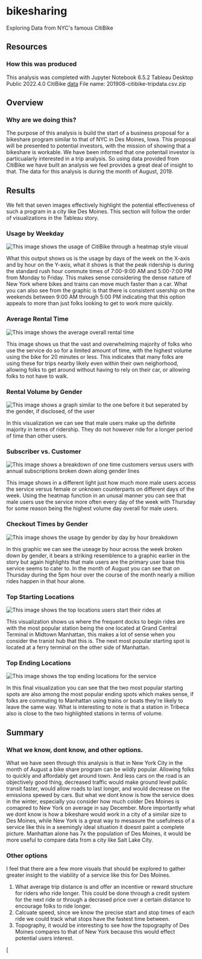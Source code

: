 # bikesharing
Exploring Data from NYC's famous CitiBike

## Resources
### How this was produced
This analysis was completed with
Jupyter Notebook 6.5.2
Tableau Desktop Public 2022.4.0
CitiBike [data](https://s3.amazonaws.com/tripdata/index.html)
File name:  201908-citibike-tripdata.csv.zip 

## Overview
### Why are we doing this?
The purpose of this analysis is build the start of a business proposal for a bikeshare program similar to that of NYC in Des Moines, Iowa. This proposal will be
presented to potential investors, with the mission of showing that a bikeshare is workable. We have been informed that one potentail investor is particualarly
interested in a trip analysis. So using data provided from CitiBike we have built an analysis we feel provides a great deal of insight to that. The data for this
analysis is during the month of August, 2019.

## Results
We felt that seven images effectively highlight the potential effectiveness of such a program in a city like Des Moines. This section will follow the order of
visualizations in the Tableau story.

### Usage by Weekday

![This image shows the usage of CitiBike through a heatmap style visual](https://github.com/dh4rt/bikesharing/blob/main/Visualizations/Trips_By_Day.png)

What this output shows us is the usage by days of the week on the X-axis and by hour on the Y-axis, what it shows is that the peak ridership is during the standard
rush hour commute times of 7:00-9:00 AM and 5:00-7:00 PM from Monday to Friday. This makes sense considering the dense nature of New York where bikes and trains
can move much faster than a car. What you can also see from the graphic is that there is consistent usership on the weekends between 9:00 AM through 5:00 PM
indicating that this option appeals to more than just folks looking to get to work more quickly.

### Average Rental Time

![This image shows the average overall rental time](https://github.com/dh4rt/bikesharing/blob/main/Visualizations/Checkout_Time.png)

This image shows us that the vast and overwhelming majority of folks who use the service do so for a limited amount of time, with the highest volume using the
bike for 20 minutes or less. This indicates that many folks are using these for trips nearby likely even within their own neighorhood, allowing folks to get
around without having to rely on their car, or allowing folks to not have to walk.

### Rental Volume by Gender

![This image shows a graph similar to the one before it but seperated by the gender, if disclosed, of the user](https://github.com/dh4rt/bikesharing/blob/main/Visualizations/Checkout_Gender.png)

In this visualization we can see that male users make up the definite majority in terms of ridership. They do not however ride for a longer period of time than 
other users.

### Subscriber vs. Customer

![This image shows a breakdown of one time customers versus users with annual subscriptions broken down along gender lines](https://github.com/dh4rt/bikesharing/blob/main/Visualizations/Gender_by_day.png)

This image shows in a different light just how much more male users access the service versus female or unknown counterparts on different days of the week.
Using the heatmap function in an unusal manner you can see that male users use the service more often every day of the week with Thursday for some reason
being the highest volume day overall for male users.

### Checkout Times by Gender

![This image shows the usage by gender by day by hour breakdown](https://github.com/dh4rt/bikesharing/blob/main/Visualizations/Trips_by_Gender.png)

In this graphic we can see the useage by hour across the week broken down by gender, it bears a striking resemblence to a graphic earlier in the story
but again highlights that male users are the primary user base this service seems to cater to. In the month of August you can see that on Thursday during the
5pm hour over the course of the month nearly a million rides happen in that hour alone.

### Top Starting Locations

![This image shows the top locations users start their rides at](https://github.com/dh4rt/bikesharing/blob/main/Visualizations/Top_starting_locations.png)

This visualization shows us where the frequent docks to begin rides are with the most popular station being the one located at Grand Central Terminal in 
Midtown Manhattan, this makes a lot of sense when you consider the tranist hub that this is. The next most popular starting spot is located at a ferry
terminal on the other side of Manhattan.

### Top Ending Locations

![This image shows the top ending locations for the service](https://github.com/dh4rt/bikesharing/blob/main/Visualizations/Top_Ending_Locations.png)

In this final visualization you can see that the two most popular starting spots are also among the most popular ending spots which makes sense, if folks are
commuting to Manhattan using trains or boats they're likely to leave the same way. What is interesting to note is that a station in Tribeca also is close to
the two highlighted stations in terms of volume.

## Summary
### What we know, dont know, and other options.

What we have seen through this analysis is that in New York City in the month of August a bike share program can be wildly popular. Allowing folks to quickly
and affordably get around town. And less cars on the road is an objectively good thing, decreased traffic would make ground level public transit faster,
would allow roads to last longer, and would decrease on the emissions spewed by cars. But what we dont know is how the service does in the winter, especially
you consider how much colder Des Moines is comapred to New York on average in say December. More importantly what we dont know is how a bikeshare would work
in a city of a similar size to Des Moines, while New York is a great way to mesasure the usefulness of a service like this in a seemingly ideal situation it
doesnt paint a complete picture. Manhattan alone has 7x the population of Des Moines, it would be more useful to compare data from a city like Salt Lake City.

### Other options
I feel that there are a few more visuals that should be explored to gather greater insight to the viability of a service like this for Des Moines.

1. What average trip distance is and offer an incentive or reward structure for riders who ride longer. This could be done through a credit system for the next ride or through a decrased price over a certain distance to encourage folks to ride longer.
2. Calcuate speed, since we know the precise start and stop times of each ride we could track what stops have the fastest time between.
3. Topography, it would be interesting to see how the topography of Des Moines compares to that of New York because this would effect potential users interest.

[
